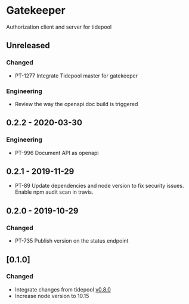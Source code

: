 # Gatekeeper
Authorization client and server for tidepool

## Unreleased
### Changed
- PT-1277 Integrate Tidepool master for gatekeeper
### Engineering
- Review the way the openapi doc build is triggered

## 0.2.2 - 2020-03-30
### Engineering
- PT-996 Document API as openapi

## 0.2.1 - 2019-11-29
- PT-89 Update dependencies and node version to fix security issues.
  Enable npm audit scan in travis.

## 0.2.0 - 2019-10-29
### Changed
- PT-735 Publish version on the status endpoint

## [0.1.0]
### Changed
- Integrate changes from tidepool [v0.8.0](https://github.com/tidepool-org/gatekeeper/releases/tag/v0.8.0)
- Increase node version to 10.15
